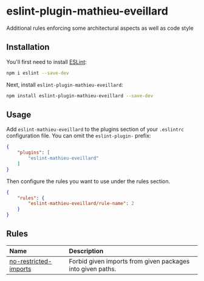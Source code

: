 # eslint-plugin-mathieu-eveillard

Additional rules enforcing some architectural aspects as well as code style

## Installation

You'll first need to install [ESLint](https://eslint.org/):

```sh
npm i eslint --save-dev
```

Next, install `eslint-plugin-mathieu-eveillard`:

```sh
npm install eslint-plugin-mathieu-eveillard --save-dev
```

## Usage

Add `eslint-mathieu-eveillard` to the plugins section of your `.eslintrc` configuration file. You can omit the `eslint-plugin-` prefix:

```json
{
    "plugins": [
        "eslint-mathieu-eveillard"
    ]
}
```


Then configure the rules you want to use under the rules section.

```json
{
    "rules": {
        "eslint-mathieu-eveillard/rule-name": 2
    }
}
```

## Rules

<!-- begin auto-generated rules list -->

| Name                                                         | Description                                                |
| :----------------------------------------------------------- | :--------------------------------------------------------- |
| [no-restricted-imports](docs/rules/no-restricted-imports.md) | Forbid given imports from given packages into given paths. |

<!-- end auto-generated rules list -->


